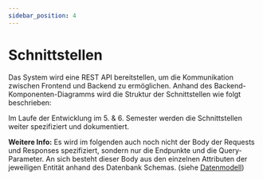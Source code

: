 ```yaml
---
sidebar_position: 4
---
```


# Schnittstellen
Das System wird eine REST API bereitstellen, um die Kommunikation zwischen Frontend und Backend zu ermöglichen.
Anhand des Backend-Komponenten-Diagramms wird die Struktur der Schnittstellen wie folgt beschrieben:

Im Laufe der Entwicklung im 5. & 6. Semester werden die Schnittstellen weiter spezifiziert und dokumentiert.


**Weitere Info:** Es wird im folgenden auch noch nicht der Body der Requests und Responses spezifiziert, sondern nur die Endpunkte und die Query-Parameter.
An sich besteht dieser Body aus den einzelnen Attributen der jeweiligen Entität anhand des Datenbank Schemas. (siehe [Datenmodell](/docs/docs/architektur/datamodel.md))